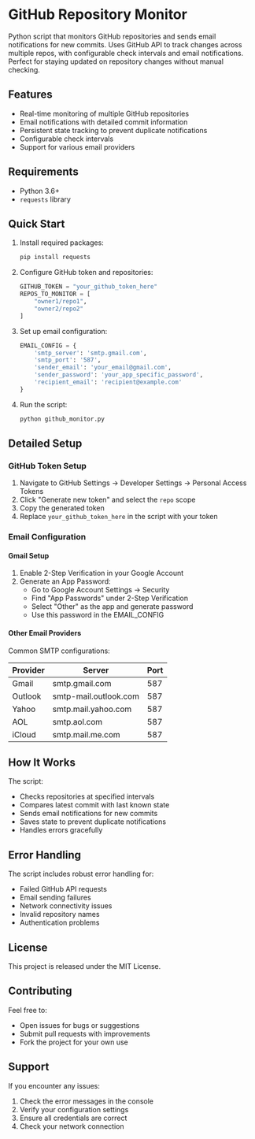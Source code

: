 # GitHub Repository Monitor

Python script that monitors GitHub repositories and sends email notifications for new commits. Uses GitHub API to track changes across multiple repos, with configurable check intervals and email notifications. Perfect for staying updated on repository changes without manual checking.

## Features

* Real-time monitoring of multiple GitHub repositories
* Email notifications with detailed commit information
* Persistent state tracking to prevent duplicate notifications
* Configurable check intervals
* Support for various email providers

## Requirements

* Python 3.6+
* `requests` library

## Quick Start

1. Install required packages:
   ```bash
   pip install requests
   ```

2. Configure GitHub token and repositories:
   ```python
   GITHUB_TOKEN = "your_github_token_here"
   REPOS_TO_MONITOR = [
       "owner1/repo1",
       "owner2/repo2"
   ]
   ```

3. Set up email configuration:
   ```python
   EMAIL_CONFIG = {
       'smtp_server': 'smtp.gmail.com',
       'smtp_port': '587',
       'sender_email': 'your_email@gmail.com',
       'sender_password': 'your_app_specific_password',
       'recipient_email': 'recipient@example.com'
   }
   ```

4. Run the script:
   ```bash
   python github_monitor.py
   ```

## Detailed Setup

### GitHub Token Setup

1. Navigate to GitHub Settings → Developer Settings → Personal Access Tokens
2. Click "Generate new token" and select the `repo` scope
3. Copy the generated token
4. Replace `your_github_token_here` in the script with your token

### Email Configuration

#### Gmail Setup
1. Enable 2-Step Verification in your Google Account
2. Generate an App Password:
   * Go to Google Account Settings → Security
   * Find "App Passwords" under 2-Step Verification
   * Select "Other" as the app and generate password
   * Use this password in the EMAIL_CONFIG

#### Other Email Providers

Common SMTP configurations:

| Provider | Server | Port |
|----------|--------|------|
| Gmail | smtp.gmail.com | 587 |
| Outlook | smtp-mail.outlook.com | 587 |
| Yahoo | smtp.mail.yahoo.com | 587 |
| AOL | smtp.aol.com | 587 |
| iCloud | smtp.mail.me.com | 587 |

## How It Works

The script:
* Checks repositories at specified intervals
* Compares latest commit with last known state
* Sends email notifications for new commits
* Saves state to prevent duplicate notifications
* Handles errors gracefully

## Error Handling

The script includes robust error handling for:
* Failed GitHub API requests
* Email sending failures
* Network connectivity issues
* Invalid repository names
* Authentication problems

## License

This project is released under the MIT License.

## Contributing

Feel free to:
* Open issues for bugs or suggestions
* Submit pull requests with improvements
* Fork the project for your own use

## Support

If you encounter any issues:
1. Check the error messages in the console
2. Verify your configuration settings
3. Ensure all credentials are correct
4. Check your network connection
